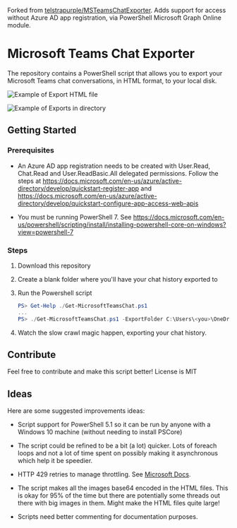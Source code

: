 Forked from [telstrapurple/MSTeamsChatExporter](https://github.com/telstrapurple/MSTeamsChatExporter). Adds support for access without Azure AD app registration, via PowerShell Microsoft Graph Online module.

# Microsoft Teams Chat Exporter

The repository contains a PowerShell script that allows you to export your Microsoft Teams chat conversations, in HTML format, to your local disk.

![Example of Export HTML file](example-of-export.png)

![Example of Exports in directory](example-of-exports.png)

## Getting Started

### Prerequisites

- An Azure AD app registration needs to be created with User.Read, Chat.Read and User.ReadBasic.All delegated permissions. Follow the steps at https://docs.microsoft.com/en-us/azure/active-directory/develop/quickstart-register-app and https://docs.microsoft.com/en-us/azure/active-directory/develop/quickstart-configure-app-access-web-apis

- You must be running PowerShell 7. See https://docs.microsoft.com/en-us/powershell/scripting/install/installing-powershell-core-on-windows?view=powershell-7

### Steps

1. Download this repository

1. Create a blank folder where you'll have your chat history exported to

1. Run the Powershell script

   ```PowerShell
   PS> Get-Help ./Get-MicrosoftTeamsChat.ps1
   ...
   PS> ./Get-MicrosoftTeamsChat.ps1 -ExportFolder C:\Users\<you>\OneDrive\ExportChat\ -clientId "0728c136-cc8c-4b29-bbb7-e20c5c35f53a" -tenantId "b2541388-a22b-4b8d-b027-883ad6b445a7" -domain "contoso.com"
   ```

1. Watch the slow crawl magic happen, exporting your chat history.

## Contribute

Feel free to contribute and make this script better! License is MIT

## Ideas

Here are some suggested improvements ideas:

- Script support for PowerShell 5.1 so it can be run by anyone with a Windows 10 machine (without needing to install PSCore)

- The script could be refined to be a bit (a lot) quicker. Lots of foreach loops and not a lot of time spent on possibly making it asynchronous which help it be speedier.

- HTTP 429 retries to manage throttling. See [Microsoft Docs](https://docs.microsoft.com/en-us/graph/throttling).

- The script makes all the images base64 encoded in the HTML files.
  This is okay for 95% of the time but there are potentially some threads out there with big images in them.
  Might make the HTML files quite large!

- Scripts need better commenting for documentation purposes.
